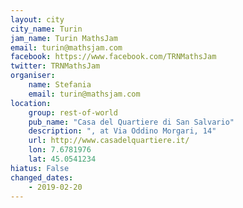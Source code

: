 ```yaml
---
layout: city                                           
city_name: Turin                                                         
jam_name: Turin MathsJam
email: turin@mathsjam.com
facebook: https://www.facebook.com/TRNMathsJam
twitter: TRNMathsJam
organiser:
    name: Stefania
    email: turin@mathsjam.com
location:
    group: rest-of-world
    pub_name: "Casa del Quartiere di San Salvario"
    description: ", at Via Oddino Morgari, 14"
    url: http://www.casadelquartiere.it/
    lon: 7.6781976
    lat: 45.0541234
hiatus: False
changed_dates:
    - 2019-02-20
---
```

